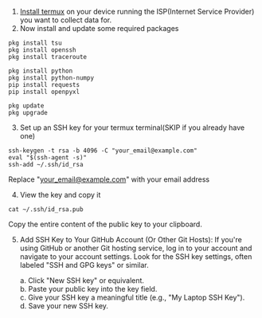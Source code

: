 1. [Install termux](https://f-droid.org/en/packages/com.termux/) on your device running the ISP(Internet Service Provider) you want to collect data for.
2. Now install and update some required packages
```
pkg install tsu
pkg install openssh
pkg install traceroute

pkg install python
pkg install python-numpy
pip install requests
pip install openpyxl

pkg update
pkg upgrade
```

3. Set up an SSH key for your termux terminal(SKIP if you already have one)
```
ssh-keygen -t rsa -b 4096 -C "your_email@example.com"
eval "$(ssh-agent -s)"
ssh-add ~/.ssh/id_rsa

```
Replace "your_email@example.com" with your email address

4. View the key and copy it
```
cat ~/.ssh/id_rsa.pub
```
Copy the entire content of the public key to your clipboard.

5. Add SSH Key to Your GitHub Account (Or Other Git Hosts):
If you're using GitHub or another Git hosting service, log in to your account and navigate to your account settings. Look for the SSH key settings, often labeled "SSH and GPG keys" or similar.

    a. Click "New SSH key" or equivalent.</br>
    b. Paste your public key into the key field.</br>
    c. Give your SSH key a meaningful title (e.g., "My Laptop SSH Key").</br>
    d. Save your new SSH key.</br>
